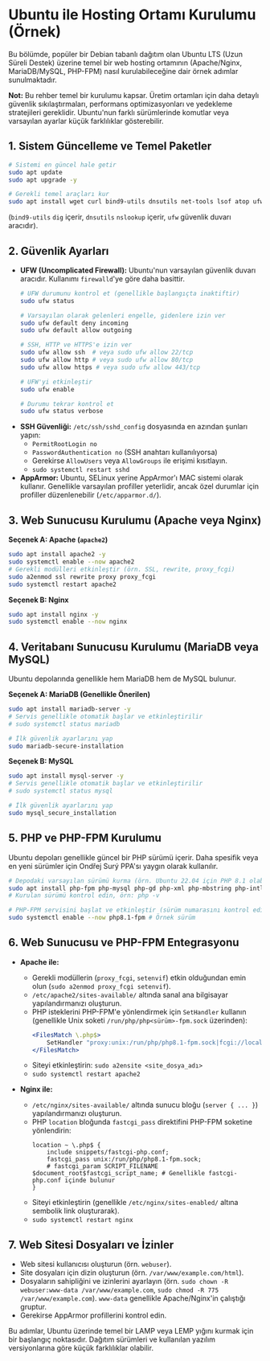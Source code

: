 # Ubuntu ile Hosting Ortamı Kurulumu (Örnek)

Bu bölümde, popüler bir Debian tabanlı dağıtım olan Ubuntu LTS (Uzun Süreli Destek) üzerine temel bir web hosting ortamının (Apache/Nginx, MariaDB/MySQL, PHP-FPM) nasıl kurulabileceğine dair örnek adımlar sunulmaktadır.

**Not:** Bu rehber temel bir kurulumu kapsar. Üretim ortamları için daha detaylı güvenlik sıkılaştırmaları, performans optimizasyonları ve yedekleme stratejileri gereklidir. Ubuntu'nun farklı sürümlerinde komutlar veya varsayılan ayarlar küçük farklılıklar gösterebilir.

## 1. Sistem Güncelleme ve Temel Paketler

```bash
# Sistemi en güncel hale getir
sudo apt update
sudo apt upgrade -y

# Gerekli temel araçları kur
sudo apt install wget curl bind9-utils dnsutils net-tools lsof atop ufw -y
```
(`bind9-utils` `dig` içerir, `dnsutils` `nslookup` içerir, `ufw` güvenlik duvarı aracıdır).

## 2. Güvenlik Ayarları

*   **UFW (Uncomplicated Firewall):** Ubuntu'nun varsayılan güvenlik duvarı aracıdır. Kullanımı `firewalld`'ye göre daha basittir.
    ```bash
    # UFW durumunu kontrol et (genellikle başlangıçta inaktiftir)
    sudo ufw status

    # Varsayılan olarak gelenleri engelle, gidenlere izin ver
    sudo ufw default deny incoming
    sudo ufw default allow outgoing

    # SSH, HTTP ve HTTPS'e izin ver
    sudo ufw allow ssh  # veya sudo ufw allow 22/tcp
    sudo ufw allow http # veya sudo ufw allow 80/tcp
    sudo ufw allow https # veya sudo ufw allow 443/tcp

    # UFW'yi etkinleştir
    sudo ufw enable 

    # Durumu tekrar kontrol et
    sudo ufw status verbose
    ```
*   **SSH Güvenliği:** `/etc/ssh/sshd_config` dosyasında en azından şunları yapın:
    *   `PermitRootLogin no`
    *   `PasswordAuthentication no` (SSH anahtarı kullanılıyorsa)
    *   Gerekirse `AllowUsers` veya `AllowGroups` ile erişimi kısıtlayın.
    *   `sudo systemctl restart sshd`
*   **AppArmor:** Ubuntu, SELinux yerine AppArmor'ı MAC sistemi olarak kullanır. Genellikle varsayılan profiller yeterlidir, ancak özel durumlar için profiller düzenlenebilir (`/etc/apparmor.d/`).

## 3. Web Sunucusu Kurulumu (Apache veya Nginx)

**Seçenek A: Apache (`apache2`)**
```bash
sudo apt install apache2 -y
sudo systemctl enable --now apache2 
# Gerekli modülleri etkinleştir (örn. SSL, rewrite, proxy_fcgi)
sudo a2enmod ssl rewrite proxy proxy_fcgi
sudo systemctl restart apache2
```

**Seçenek B: Nginx**
```bash
sudo apt install nginx -y
sudo systemctl enable --now nginx
```

## 4. Veritabanı Sunucusu Kurulumu (MariaDB veya MySQL)

Ubuntu depolarında genellikle hem MariaDB hem de MySQL bulunur.

**Seçenek A: MariaDB (Genellikle Önerilen)**
```bash
sudo apt install mariadb-server -y
# Servis genellikle otomatik başlar ve etkinleştirilir
# sudo systemctl status mariadb

# İlk güvenlik ayarlarını yap
sudo mariadb-secure-installation
```

**Seçenek B: MySQL**
```bash
sudo apt install mysql-server -y
# Servis genellikle otomatik başlar ve etkinleştirilir
# sudo systemctl status mysql

# İlk güvenlik ayarlarını yap
sudo mysql_secure_installation
```

## 5. PHP ve PHP-FPM Kurulumu

Ubuntu depoları genellikle güncel bir PHP sürümü içerir. Daha spesifik veya en yeni sürümler için Ondřej Surý PPA'sı yaygın olarak kullanılır.

```bash
# Depodaki varsayılan sürümü kurma (örn. Ubuntu 22.04 için PHP 8.1 olabilir)
sudo apt install php-fpm php-mysql php-gd php-xml php-mbstring php-intl php-opcache -y
# Kurulan sürümü kontrol edin, örn: php -v

# PHP-FPM servisini başlat ve etkinleştir (sürüm numarasını kontrol edin)
sudo systemctl enable --now php8.1-fpm # Örnek sürüm
```

## 6. Web Sunucusu ve PHP-FPM Entegrasyonu

*   **Apache ile:**
    *   Gerekli modüllerin (`proxy_fcgi`, `setenvif`) etkin olduğundan emin olun (`sudo a2enmod proxy_fcgi setenvif`).
    *   `/etc/apache2/sites-available/` altında sanal ana bilgisayar yapılandırmanızı oluşturun.
    *   PHP isteklerini PHP-FPM'e yönlendirmek için `SetHandler` kullanın (genellikle Unix soketi `/run/php/php<sürüm>-fpm.sock` üzerinden):
        ```apache
        <FilesMatch \.php$>
            SetHandler "proxy:unix:/run/php/php8.1-fpm.sock|fcgi://localhost/"
        </FilesMatch>
        ```
    *   Siteyi etkinleştirin: `sudo a2ensite <site_dosya_adı>`
    *   `sudo systemctl restart apache2`

*   **Nginx ile:**
    *   `/etc/nginx/sites-available/` altında sunucu bloğu (`server { ... }`) yapılandırmanızı oluşturun.
    *   PHP `location` bloğunda `fastcgi_pass` direktifini PHP-FPM soketine yönlendirin:
        ```nginx
        location ~ \.php$ {
            include snippets/fastcgi-php.conf;
            fastcgi_pass unix:/run/php/php8.1-fpm.sock; 
            # fastcgi_param SCRIPT_FILENAME $document_root$fastcgi_script_name; # Genellikle fastcgi-php.conf içinde bulunur
        }
        ```
    *   Siteyi etkinleştirin (genellikle `/etc/nginx/sites-enabled/` altına sembolik link oluşturarak).
    *   `sudo systemctl restart nginx`

## 7. Web Sitesi Dosyaları ve İzinler

*   Web sitesi kullanıcısı oluşturun (örn. `webuser`).
*   Site dosyaları için dizin oluşturun (örn. `/var/www/example.com/html`).
*   Dosyaların sahipliğini ve izinlerini ayarlayın (örn. `sudo chown -R webuser:www-data /var/www/example.com`, `sudo chmod -R 775 /var/www/example.com`). `www-data` genellikle Apache/Nginx'in çalıştığı gruptur.
*   Gerekirse AppArmor profillerini kontrol edin.

Bu adımlar, Ubuntu üzerinde temel bir LAMP veya LEMP yığını kurmak için bir başlangıç noktasıdır. Dağıtım sürümleri ve kullanılan yazılım versiyonlarına göre küçük farklılıklar olabilir.
